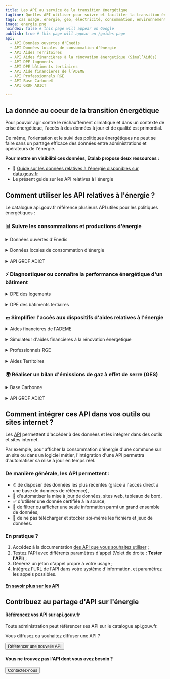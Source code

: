 ```yaml
---
title: Les API au service de la transition énergétique
tagline: Quelles API utiliser pour suivre et faciliter la transition énergétque ?
tags: cas usage, energie, geo, électricité, consommation, environnement, gaz, MTES, EDF, GRDF, Enedis, bilan, carbone, ademe, GES, climat
image: energie.png
noindex: false # this page will appear on Google
publish: true # this page will appear on /guides page
api:
  - API Données ouvertes d'Enedis
  - API Données locales de consommation d'énergie
  - API Aides Territoires
  - API Aides financières à la rénovation énergetique (Simul’Aid€s)
  - API DPE logements
  - API DPE bâtiments tertiaires
  - API Aide financieres de l’ADEME
  - API Professionnels RGE
  - API Base Carbone®
  - API GRDF ADICT

---
```


## La donnée au coeur de la transition énergétique

Pour pouvoir agir contre le réchauffement climatique et dans un contexte de crise énergétique, l'accès à des données à jour et de qualité est primordial.

De même, l'orientation et le suivi des politiques énergétiques ne peut se faire sans un partage efficace des données entre administrations et opérateurs de l'énergie.

**Pour mettre en visibilité ces données, Etalab propose deux ressources :**

- 📘 [Guide sur les données relatives à l'énergie disponibles sur data.gouv.fr](https://www.data.gouv.fr/fr/pages/donnees-energie/)
- Le présent guide sur les API relatives à l'énergie

## Comment utiliser les API relatives à l'énergie ?

Le catalogue api.gouv.fr référence plusieurs API utiles pour les politiques énergétiques :

### 📊 Suivre les consommations et productions d'énergie

<details>
<summary>Données ouvertes d'Enedis</summary>
L'API Données ouvertes d'Enedis permet d'accéder aux données sur les productions et consommations d'énergie au niveau national et local, ainsi qu'aux données sur les infrastructures.

<Button href="https://api.gouv.fr/les-api/api-donnees-ouvertes-enedis">Accéder à l'API</Button>
</details>

<br>

<details>
<summary>Données locales de consommation d'énergie</summary>
L'API Données locales de consommation d'énergie permet de suivre la consommation d'électricite, gaz, livraison de chaleur, froid et les ventes de carburants.

<Button href="https://api.gouv.fr/les-api/api-donnees-locales-energie">Accéder à l'API</Button>
</details>

<br>

<details>
<summary>API GRDF ADICT</summary>
GRDF ADICT est un service de mise à disposition des données individuelles de consommation de gaz par API. Il vous permet d’accéder, par un flux automatisé et sécurisé, aux données brutes (non mises en forme) des clients qui souhaitent les partager avec vous et de les intégrer à vos services.

<Button href="https://api.gouv.fr/les-api/api-grdf-adict">Accéder à l'API</Button>
</details>

### ⚡️ Diagnostiquer ou connaître la performance énergétique d'un bâtiment

<details>
<summary>DPE des logements</summary>
Cette API donne accès au recensement des diagnostics de performance énergétique (DPE) pour la France entière.

<Button href="https://api.gouv.fr/les-api/api_dpe_logements">Accéder à l'API</Button>
</details>

<br>

<details>
<summary>DPE des bâtiments tertiaires</summary>
Cette API donne accès au recensement des diagnostics de performance énergétique (DPE) des bâtiments tertiaires de la France entière.

<Button href="https://api.gouv.fr/les-api/api_dpe_batiments_publics">Accéder à l'API</Button>
</details>

### 💶 Simplifier l'accès aux dispositifs d'aides relatives à l'énergie

<details>
<summary>Aides financières de l'ADEME</summary>
L'API Aides financières de l'ADEME permet d'interroger l’ensemble des dossiers d’aides engagées par l’ADEME sur les trois dernières années, non confidentiels, sans limite de montants, pour des dossiers de subventions et d’aides remboursables.

<Button href="https://api.gouv.fr/les-api/api_aides_financieres_ademe">Accéder à l'API</Button>
</details>

<br>

<details>
<summary>Simulateur d'aides financières à la rénovation énergetique</summary>
L'API Aides financières à la rénovation énergetique permet d'interroger la liste des dispositifs d’aides financières, identifiées par les conseillers du réseau FAIRE et disponible via l'outil Simul’Aid€s.

<Button href="https://api.gouv.fr/les-api/api_aides_renovation_energetique">Accéder à l'API</Button>
</details>

<br>

<details>
<summary>Professionnels RGE</summary>
Cette API donne accès au recensement des entreprises RGE avec leur domaine de travaux. Elle permet de vérifier si une entreprise est agrée RGEE (Reconnu Garant de l'Environnement).

<Button href="https://api.gouv.fr/les-api/api_professionnels_rge">Accéder à l'API</Button>
</details>

<br>

<details>
<summary>Aides Territoires</summary>
Aides Territoires est un moteur de recherche qui permet de retrouver près de 3000 dispositifs d'aides publiques existants en fonction du territoire.

<Button href="https://api.gouv.fr/les-api/api-aides-territoires">Accéder à l'API</Button>
</details>

### 🌍 Réaliser un bilan d'émissions de gaz à effet de serre (GES)

<details>
<summary>Base Carbonne</summary>
La Base Carbone® est une base de données publique de facteurs d'émissions, nécessaires à la réalisation d’un bilan d’émissions de gaz à effet de serre (GES) et plus généralement tout exercice de comptabilité carbone.

<Button href="https://api.gouv.fr/les-api/api_base_carbone">Accéder à l'API</Button>
</details>

<br>

<details>
<summary>API GRDF ADICT</summary>
GRDF ADICT est un service de mise à disposition des données individuelles de consommation de gaz par API. Il vous permet d’accéder, par un flux automatisé et sécurisé, aux données brutes (non mises en forme) des clients qui souhaitent les partager avec vous et de les intégrer à vos services.

<Button href="https://api.gouv.fr/les-api/api-grdf-adict">Accéder à l'API</Button>
</details>

## Comment intégrer ces API dans vos outils ou sites internet ?

Les [API](/guides/api-definition) permettent d'accéder à des données et les intégrer dans des outils et sites internet. 

Par exemple, pour afficher la consommation d'énergie d'une commune sur un site ou dans un logiciel métier, l'intégration d'une API permettra d'automatiser sa mise à jour en temps réel.

### De manière générale, les API permettent :
- ⏱ de disposer des données les plus récentes (grâce à l'accès direct à une base de données de référence),
- 🤖 d'automatiser la mise à jour de données, sites web, tableaux de bord,
- ✅ d'utiliser une donnée certifiée à la source,
- 🔎 de filtrer ou afficher une seule information parmi un grand ensemble de données,
- 📂 de ne pas télécharger et stocker soi-même les fichiers et jeux de données.

### En pratique ?

1. Accédez à la documentation [des API que vous souhaitez utiliser](#comment-utiliser-les-api-relatives-a-l'energie-?) ;
2. Testez l'API avec différents paramètres d'appel (Volet de droite : **Tester l'API**) ;
3. Générez un jeton d'appel propre à votre usage ;
4. Intégrez l'URL de l'API dans votre système d'information, et paramétrez les appels possibles.

#### [En savoir plus sur les API](https://api.gouv.fr/guides/api-definition)

## Contribuez au partage d'API sur l'énergie

#### Référencez vos API sur api.gouv.fr 

Toute administration peut référencer ses API sur le catalogue api.gouv.fr. 

Vous diffusez ou souhaitez diffuser une API ?

<Button href="https://api.gouv.fr/nouvelle-api">Référencer une nouvelle API</Button>

#### Vous ne trouvez pas l'API dont vous avez besoin ?

<Button href="/parcours-client?source=preFooter">Contactez-nous</Button>
